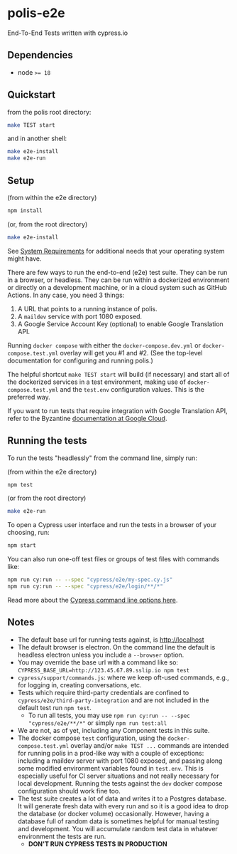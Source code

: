 # polis-e2e

End-To-End Tests written with cypress.io

## Dependencies

- node `>= 18`

## Quickstart

from the polis root directory:

```sh
make TEST start
```

and in another shell:

```sh
make e2e-install
make e2e-run
```

## Setup

(from within the e2e directory)

```sh
npm install
```

(or, from the root directory)

```sh
make e2e-install
```

See [System Requirements](https://docs.cypress.io/guides/getting-started/installing-cypress#System-requirements) for additional needs that your operating system might have.

There are few ways to run the end-to-end (e2e) test suite. They can be run in a browser, or headless. They can be run within a dockerized environment or directly on a development machine, or in a cloud system such as GitHub Actions. In any case, you need 3 things:

1. A URL that points to a running instance of polis.
2. A `maildev` service with port 1080 exposed.
3. A Google Service Account Key (optional) to enable Google Translation API.

Running `docker compose` with either the `docker-compose.dev.yml` or `docker-compose.test.yml` overlay will get you #1 and #2. (See the top-level documentation for configuring and running polis.)

The helpful shortcut `make TEST start` will build (if necessary) and start all of the dockerized services in a test environment,
making use of `docker-compose.test.yml` and the `test.env` configuration values. This is the preferred way.

If you want to run tests that require integration with Google Translation API, refer to the Byzantine [documentation at Google Cloud](https://cloud.google.com/docs/authentication/client-libraries).

## Running the tests

To run the tests "headlessly" from the command line, simply run:

(from within the e2e directory)

```sh
npm test
```

(or from the root directory)

```sh
make e2e-run
```

To open a Cypress user interface and run the tests in a browser of your choosing, run:

```sh
npm start
```

You can also run one-off test files or groups of test files with commands like:

```sh
npm run cy:run -- --spec "cypress/e2e/my-spec.cy.js"
npm run cy:run -- --spec "cypress/e2e/login/**/*"
```

Read more about the [Cypress command line options here](https://docs.cypress.io/guides/guides/command-line).

## Notes

- The default base url for running tests against, is <http://localhost>
- The default browser is electron. On the command line the default is headless electron unless you include a `--browser` option.
- You may override the base url with a command like so: `CYPRESS_BASE_URL=http://123.45.67.89.sslip.io npm test`
- `cypress/support/commands.js`: where we keep oft-used commands, e.g., for logging in, creating conversations, etc.
- Tests which require third-party credentials are confined to `cypress/e2e/third-party-integration` and are not included in the default test run `npm test`.
  - To run all tests, you may use `npm run cy:run -- --spec "cypress/e2e/**/*"` or simply `npm run test:all`
- We are not, as of yet, including any Component tests in this suite.
- The docker compose `test` configuration, using the `docker-compose.test.yml` overlay and/or `make TEST ...` commands are intended for running polis in a prod-like way with a couple of exceptions: including a maildev server with port 1080 exposed, and passing along some modified environment variables found in `test.env`. This is especially useful for CI server situations and not really necessary for local development. Running the tests against the `dev` docker compose configuration should work fine too.
- The test suite creates a lot of data and writes it to a Postgres database. It will generate fresh data with every run and so it is a good idea to drop the database (or docker volume) occasionally. However, having a database full of random data is sometimes helpful for manual testing and development. You will accumulate random test data in whatever environment the tests are run.
  - **DON'T RUN CYPRESS TESTS IN PRODUCTION**

